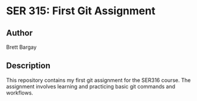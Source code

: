 # SER 315: First Git Assignment

## Author

Brett Bargay

## Description

This repository contains my first git assignment for the SER316 course. The assignment involves learning and practicing basic git commands and workflows.
